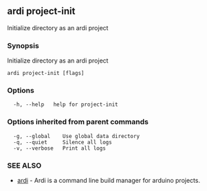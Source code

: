 ## ardi project-init

Initialize directory as an ardi project

### Synopsis


Initialize directory as an ardi project

```
ardi project-init [flags]
```

### Options

```
  -h, --help   help for project-init
```

### Options inherited from parent commands

```
  -g, --global    Use global data directory
  -q, --quiet     Silence all logs
  -v, --verbose   Print all logs
```

### SEE ALSO

* [ardi](ardi.md)	 - Ardi is a command line build manager for arduino projects.

